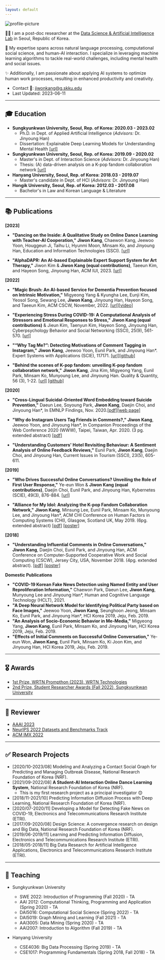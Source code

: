 ```yaml
---
layout: default
---
```


<img class="profile-picture" alt="profile-picture" src="https://avatars2.githubusercontent.com/u/25212792?s=460&v=4">

🔬💡 I am a post-doc researcher at the [Data Science & Artificial Intelligence Lab](dsail.skku.edu) in Seoul, Republic of Korea.

🎯 My expertise spans across natural language processing, computational social science, and human-AI interaction. I specialize in leveraging machine learning algorithms to tackle real-world challenges, including mental health and social issues.

✨ Additionally, I am passionate about applying AI systems to optimize human work processes, resulting in enhanced productivity and creativity.

- Contact 📩: [jiwonkang@g.skku.edu](mailto:jiwonkang@g.skku.edu)
- Last Updated: 2023-06-11

---

## 🎓 Education

- **Sungkyunkwan University, Seoul, Rep. of Korea: 2020.03 - 2023.02**
  - Ph.D. in Dept. of Applied Artificial Intelligence (*Advisors:* Dr. Jinyoung Han)
  - Dissertation: Explainable Deep Learning Models for Understanding Mental Health [\[url\]]( http://www.dcollection.net/handler/skku/000000174212)
- **Sungkyunkwan University, Seoul, Rep. of Korea: 2019.09 - 2020.02**
  - Master's in Dept. of Interaction Science (*Advisors:* Dr. Jinyoung Han)
  - Thesis: (A) data-driven analysis on a K-pop fandom collaboration network [\[url\]](https://scienceon.kisti.re.kr/srch/selectPORSrchArticle.do?cn=DIKO0015519011&dbt=DIKO)
- **Hanyang University, Seoul, Rep. of Korea: 2018.03 - 2019.07**
  - Master's candidate in Dept. of HCI  (*Advisors:* Dr. Jinyoung Han)
- **Hongik University, Seoul, Rep. of Korea: 2012.03 - 2017.08**
  - Bachelor's in Law and Korean Language & Literature

---

## 📚 Publications

**[2023]**

- **"Dancing on the Inside: A Qualitative Study on Online Dance Learning with Teacher-AI Cooperation,"** **Jiwon Kang**, Chaewon Kang, Jeewoo Yoon, Houggeun Ji, Taihu Li, Hyunmi Moon, Minsam Ko, and Jinyoung Han, Education and Information Technologies (SSCI). [\[url\]](https://link.springer.com/article/10.1007/s10639-023-11649-0)

- **"AlphaDAPR: An AI-based Explainable Expert Support System for Art Therapy,"** Jiwon Kim & **Jiwon Kang (equal contributions)**, Taeeun Kim, and Hayeon Song, Jinyoung Han, ACM IUI, 2023.  [\[url\]](https://dl.acm.org/doi/abs/10.1145/3581641.3584087)


**[2022]**

- **"Magic Brush: An AI-based Service for Dementia Prevention focused on Intrinsic Motivation,"** Migyeong Yang & Kyungha Lee, Eunji Kim, Yeosol Song, Sewang Lee, **Jiwon Kang**, Jinyoung Han, Hayeon Song, and Taeeun Kim, ACM CSCW, November, 2022. [\[url\]](https://dl.acm.org/doi/10.1145/3555549)[\[video\]](https://youtu.be/EKqAKPQdK7w)

- **"Experiencing Stress During COVID-19: A Computational Analysis of Stressors and Emotional Responses to Stress,"** **Jiwon Kang (equal contributions)** & Jieun Kim, Taenyun Kim, Hayeon Song, Jinyoung Han, Cyberpsychology Behavior and Social Networking (SSCI), 25(9), 561-570. [\[url\]](http://doi.org/10.1089/cyber.2022.0052)

- **"“Why Tag Me?”: Detecting Motivations of Comment Tagging in Instagram,"** **Jiwon Kang**, Jeewoo Yoon, Eunil Park, and Jinyoung Han*. Expert Systems with Applications (SCIE), 117171. [\[url\]](https://doi.org/10.1016/j.eswa.2022.117171)[\[github\]](https://github.com/ji1kang/user-tagging)

- **"Behind the scenes of K-pop fandom: unveiling K-pop fandom collaboration network,"** **Jiwon Kang**, Jina Kim, Migyeong Yang, Eunil Park, Minsam Ko, Munyoung Lee, and Jinyoung Han. Quality & Quantity, 56 (3), 1-22. [\[url\]](https://doi.org/10.1007/s11135-021-01189-5) [\[github\]](https://github.com/ji1kang/dcinside-scraper)

**[2020]**

- **"Cross-Lingual Suicidal-Oriented Word Embedding toward Suicide Prevention,"** Daeun Lee, Soyoung Park, **Jiwon Kang**, Daejin Choi, and Jinyoung Han*, In EMNLP Findings, Nov. 2020.[\[pdf\]](resources/2020.findings-emnlp.200.pdf)[\[web page\]](https://sites.google.com/view/daeun-lee/dataset/EMNLP-Findings-2020?authuser=0)

- **"Why do Instagram Users Tag Friends in Comments?,"** **Jiwon Kang**, Jeewoo Yoon, and Jinyoung Han*, In Companion Proceedings of the Web Conference 2020 (WWW), Taipei, Taiwan, Apr. 2020. (3 pg. extended abstract) [\[pdf\]](resources/www20companion-46.pdf)

- **"Understanding Customers' Hotel Revisiting Behaviour: A Sentiment Analysis of Online Feedback Reviews,"** Eunil Park, **Jiwon Kang**, Daejin Choi, and Jinyoung Han, Current Issues in Tourism (SSCI), 23(5), 605-611.

**[2019]**

- **"Who Drives Successful Online Conversations? Unveiling the Role of First User Response,"** Ye-eun Won & **Jiwon Kang (equal contributions)**, Daejin Choi, Eunil Park, and Jinyoung Han, Kybernetes (SCIE), 49(3), 876-884. [\[url\]](https://www.emerald.com/insight/content/doi/10.1108/K-09-2018-0518/full/html)

- **"Alliance for My Idol: Analyzing the K-pop Fandom Collaboration Network,"** **Jiwon Kang**, Minsung Lee, Eunil Park, Minsam Ko, Munyoung Lee, and Jinyoung Han*, ACM CHI Conference on Human Factors in Computing Systems (CHI), Glasgow, Scotland UK, May 2019. (6pg. extended abstract) [\[pdf\]](resources/chi19lbw.pdf) [\[poster\]](resources/chi19lbwPoster.pdf)

**[2018]**

- **"Understanding Influential Comments in Online Conversations,"** **Jiwon Kang**, Daejin Choi, Eunil Park, and Jinyoung Han, ACM Conference on Computer-Supported Cooperative Work and Social Computing (CSCW), Jersey City, USA, November 2018. (4pg. extended abstract). [\[pdf\]](resources/cscw18ea.pdf) [\[poster\]](resources/cscw18eaPoster.pdf)


**Domestic Publications**

- **"COVID-19 Korean Fake News Detection using Named Entity and User Reproliferation Information,"** Chaewon Park, Daeun Lee, **Jiwon Kang**, Munyoung Lee and Jinyoung Han*, Human and Cognitive Language Technology (HCLT), 2021. 
- **"A Deep Neural Network Model for Identifying Political Party based on Face Images,"** Jeewoo Yoon, **Jiwon Kang**, Seunghoon Jeong, Minsam Ko, Eunil Park, and Jinyoung Han*, HCI Korea 2019, Jeju, Feb. 2019.
- **"An Analysis of Socio-Economic Behavior in Me-Media,"** Migyeong Yang, **Jiwon Kang**, Eunil Park, Minsam Ko, and Jinyoung Han, HCI Korea 2019, Jeju, Feb. 2019.
- **"Effects of Initial Comments on Successful Online Conversation,"** Ye-eun Won, **Jiwon Kang**, Eunil Park, Minsam Ko, Ki Joon Kim, and Jinyoung Han, HCI Korea 2019, Jeju, Feb. 2019.

---

## 🎖 Awards

- [1st Prize, WRTN Prompthon (2023), WRTN Technologies](https://onoffmix.com/event/276106?utm_id=prompthon)
- [2nd Prize, Student Researcher Awards (Fall 2022), Sungkyunkwan University](https://xai.skku.edu/skkuaai/notice.do?mode=view&articleNo=144520&article.offset=0&articleLimit=10)

---

## 👥 Reviewer
- [AAAI 2023](https://aaai.org/Conferences/AAAI-23/)
- [NeurIPS 2022 Datasets and Benchmarks Track](https://nips.cc/Conferences/2022/CallForDatasetsBenchmarks)
- [ACM IMX 2022](https://imx.acm.org/2022/)

---

## ✅ Research Projects
- [2020/10-2023/08] Modeling and Analyzing a Contact Social Graph for Predicting and Managing Outbreak Disease, National Research Foundation of Korea (NRF).
- [2021/09-2022/08] **A Student-AI Interaction Online Dance Learning System**, National Research Foundation of Korea (NRF).
  -  This is my first research project as a principal investigator 😊
- [2018/11-2021/10] Predicting Information Diffusion Process with Deep Learning, National Research Foundation of Korea (NRF).
- [2020/07-2020/11] Developing a Model for Detecting Fake News on COVID-19, Electronics and Telecommunications Research Institute (ETRI).
- [2017/09-2020/08] Design Science: A convergence research on design and Big Data, National Research Foundation of Korea (NRF).
- [2019/06-2019/11] Learning and Predicting Information Diffusion, Electronics and Telecommunications Research Institute (ETRI).
- [2018/05-2018/11] Big Data Research for Artificial Intelligence Applications, Electronics and Telecommunications Research Institute (ETRI).

---

## 🏫 Teaching
- Sungkyunkwan University
  - SWE 2022: Introduction of Programming (Fall 2020) - TA
  - AAI 2012: Computational Thinking, Programming and Application (Spring 2020) - TA
  - DAI5016: Computational Social Science (Spring 2022) - TA
  - DAI5019: Graph Mining and Learning (Fall 2021) - TA
  - AAI3005: Data Mining (Spring 2020) - TA
  - AAI2007: Introduction to Algorithm (Fall 2019) - TA

- Hanyang University
  - CSE4036: Big Data Processing (Spring 2019) - TA
  - CSE1017: Programming Fundamentals (Spring 2018, Fall 2018) - TA
